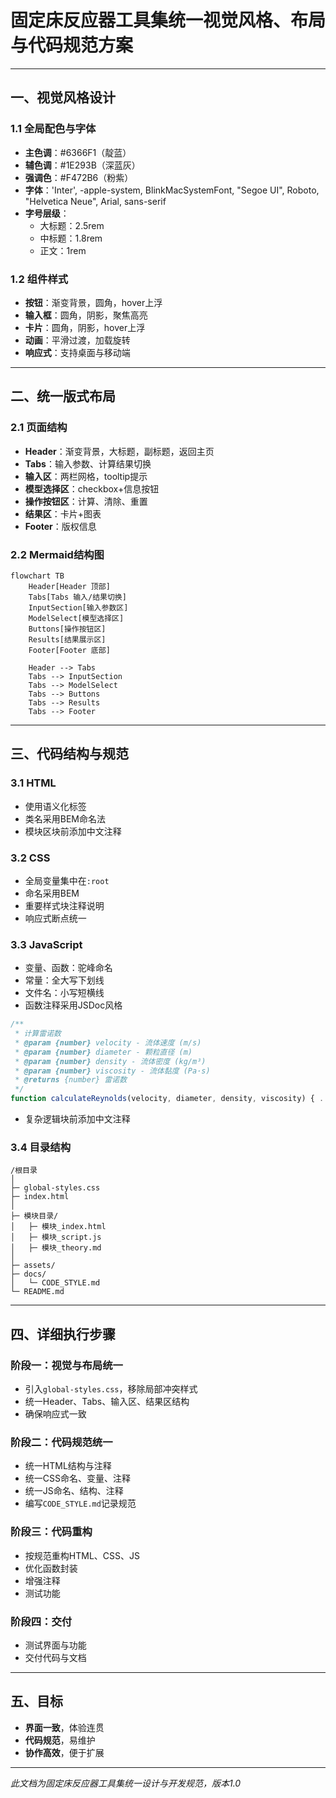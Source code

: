 # 固定床反应器工具集统一视觉风格、布局与代码规范方案

---

## 一、视觉风格设计

### 1.1 全局配色与字体
- **主色调**：#6366F1（靛蓝）
- **辅色调**：#1E293B（深蓝灰）
- **强调色**：#F472B6（粉紫）
- **字体**：'Inter', -apple-system, BlinkMacSystemFont, "Segoe UI", Roboto, "Helvetica Neue", Arial, sans-serif
- **字号层级**：
  - 大标题：2.5rem
  - 中标题：1.8rem
  - 正文：1rem

### 1.2 组件样式
- **按钮**：渐变背景，圆角，hover上浮
- **输入框**：圆角，阴影，聚焦高亮
- **卡片**：圆角，阴影，hover上浮
- **动画**：平滑过渡，加载旋转
- **响应式**：支持桌面与移动端

---

## 二、统一版式布局

### 2.1 页面结构
- **Header**：渐变背景，大标题，副标题，返回主页
- **Tabs**：输入参数、计算结果切换
- **输入区**：两栏网格，tooltip提示
- **模型选择区**：checkbox+信息按钮
- **操作按钮区**：计算、清除、重置
- **结果区**：卡片+图表
- **Footer**：版权信息

### 2.2 Mermaid结构图
```mermaid
flowchart TB
    Header[Header 顶部]
    Tabs[Tabs 输入/结果切换]
    InputSection[输入参数区]
    ModelSelect[模型选择区]
    Buttons[操作按钮区]
    Results[结果展示区]
    Footer[Footer 底部]

    Header --> Tabs
    Tabs --> InputSection
    Tabs --> ModelSelect
    Tabs --> Buttons
    Tabs --> Results
    Tabs --> Footer
```

---

## 三、代码结构与规范

### 3.1 HTML
- 使用语义化标签
- 类名采用BEM命名法
- 模块区块前添加中文注释

### 3.2 CSS
- 全局变量集中在`:root`
- 命名采用BEM
- 重要样式块注释说明
- 响应式断点统一

### 3.3 JavaScript
- 变量、函数：驼峰命名
- 常量：全大写下划线
- 文件名：小写短横线
- 函数注释采用JSDoc风格
```js
/**
 * 计算雷诺数
 * @param {number} velocity - 流体速度 (m/s)
 * @param {number} diameter - 颗粒直径 (m)
 * @param {number} density - 流体密度 (kg/m³)
 * @param {number} viscosity - 流体黏度 (Pa·s)
 * @returns {number} 雷诺数
 */
function calculateReynolds(velocity, diameter, density, viscosity) { ... }
```
- 复杂逻辑块前添加中文注释

### 3.4 目录结构
```
/根目录
│
├─ global-styles.css
├─ index.html
│
├─ 模块目录/
│   ├─ 模块_index.html
│   ├─ 模块_script.js
│   ├─ 模块_theory.md
│
├─ assets/
├─ docs/
│   └─ CODE_STYLE.md
└─ README.md
```

---

## 四、详细执行步骤

### 阶段一：视觉与布局统一
- 引入`global-styles.css`，移除局部冲突样式
- 统一Header、Tabs、输入区、结果区结构
- 确保响应式一致

### 阶段二：代码规范统一
- 统一HTML结构与注释
- 统一CSS命名、变量、注释
- 统一JS命名、结构、注释
- 编写`CODE_STYLE.md`记录规范

### 阶段三：代码重构
- 按规范重构HTML、CSS、JS
- 优化函数封装
- 增强注释
- 测试功能

### 阶段四：交付
- 测试界面与功能
- 交付代码与文档

---

## 五、目标
- **界面一致**，体验连贯
- **代码规范**，易维护
- **协作高效**，便于扩展

---

_此文档为固定床反应器工具集统一设计与开发规范，版本1.0_